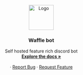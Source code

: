 <!-- PROJECT LOGO -->
<br />
<div align="center">
  <a href="https://github.com/TheDuckZuuki/Waffle-bot">
    <img src="images/logo.png" alt="Logo" width="80" height="80">
  </a>
<h3 align="center">Waffle bot</h3>

  <p align="center">
    Self hosted feature rich discord bot
    <br />
    <a href="https://github.com/TheDuckZuuki/Waffle-bot"><strong>Explore the docs »</strong></a>
    <br />
    <br />
    ·
    <a href="https://github.com/TheDuckZuuki/Waffle-bot/issues">Report Bug</a>
    ·
    <a href="https://github.com/TheDuckZuuki/Waffle-bot/issues">Request Feature</a>
  </p>
</div>
